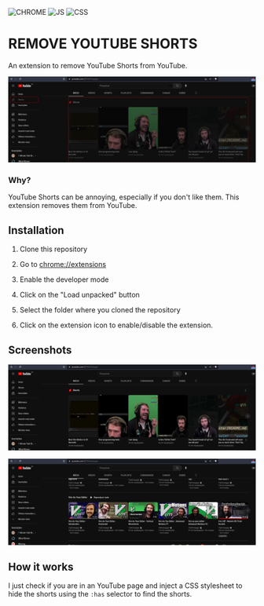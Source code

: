 
![CHROME](https://img.shields.io/static/v1?label=CHROME&labelColor=%23ffffff&message=EXTENSION&color=%23db0606&style=flat-square&logo=GOOGLECHROME&logoColor=%23fc1313)
![JS](https://img.shields.io/static/v1?label=BASIC&labelColor=%23ffffff&message=JAVASCRIPT&color=%23db0606&style=flat-square&logo=JAVASCRIPT&logoColor=%23fc1313)
![CSS](https://img.shields.io/static/v1?label=COOL&labelColor=%23ffffff&message=CSS&color=%23db0606&style=flat-square&logo=CSS3&logoColor=%23fc1313)


# REMOVE YOUTUBE SHORTS

An extension to remove YouTube Shorts from YouTube.

![selected](https://raw.githubusercontent.com/devlulcas/remove-youtube-shorts/main/.github/images/preview.png)

### Why?

YouTube Shorts can be annoying, especially if you don't like them. This extension removes them from YouTube.

## Installation

1. Clone this repository

2. Go to [chrome://extensions](chrome://extensions)

3. Enable the developer mode

4. Click on the "Load unpacked" button

5. Select the folder where you cloned the repository

6. Click on the extension icon to enable/disable the extension.

## Screenshots

![off](https://raw.githubusercontent.com/devlulcas/remove-youtube-shorts/main/.github/images/off.png)


![on](https://raw.githubusercontent.com/devlulcas/remove-youtube-shorts/main/.github/images/on.png)

## How it works

I just check if you are in an YouTube page and inject a CSS stylesheet to hide the shorts using the `:has` selector to find the shorts.